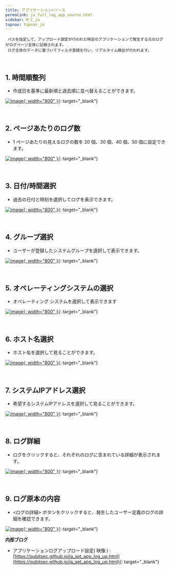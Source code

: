 ```yaml
---
title: アプリケーション>ソース
permalink: ja_full_log_app_source.html
sidebar: M_C_ja
topnav: topnav_ja
---
```


     パスを指定して、アップロード設定が行われた特定のアプリケーションで発生する元のログがログページ全体に記録されます。
     ログ全体のデータに基づいてフィルタ登録を行い、リアルタイム検出が行われます。

<br />

## 1. 時間順整列
- 作成日を基準に最新順と過去順に並べ替えることができます。

 [![image](/docs/images/Manual/common/full_log/source/ja/1.PNG){: width="800" }](/docs/images/Manual/common/full_log/source/ja/1.PNG){: target="_blank"}

<br />

## 2. ページあたりのログ数
- 1 ページあたりの見えるログの数を 20 個、30 個、40 個、50 個に設定できます。

 [![image](/docs/images/Manual/common/full_log/source/ja/2.PNG){: width="800" }](/docs/images/Manual/common/full_log/source/ja/2.PNG){: target="_blank"} 

<br />

## 3. 日付/時間選択
- 過去の日付と時刻を選択してログを表示できます。

 [![image](/docs/images/Manual/common/full_log/source/ja/3.PNG){: width="800" }](/docs/images/Manual/common/full_log/source/ja/3.PNG){: target="_blank"} 

<br />

## 4. グループ選択
- ユーザーが登録したシステムグループを選択して表示できます。

 [![image](/docs/images/Manual/common/full_log/source/ja/4.PNG){: width="800" }](/docs/images/Manual/common/full_log/source/ja/4.PNG){: target="_blank"} 

<br />

## 5. オペレーティングシステムの選択
- オペレーティング システムを選択して表示できます

 [![image](/docs/images/Manual/common/full_log/source/ja/5.PNG){: width="800" }](/docs/images/Manual/common/full_log/source/ja/5.PNG){: target="_blank"} 

<br />

## 6. ホスト名選択
- ホスト名を選択して見ることができます。

 [![image](/docs/images/Manual/common/full_log/source/ja/6.PNG){: width="800" }](/docs/images/Manual/common/full_log/source/ja/6.PNG){: target="_blank"} 

<br />

## 7. システムIPアドレス選択
- 希望するシステムIPアドレスを選択して見ることができます。

 [![image](/docs/images/Manual/common/full_log/source/ja/7.PNG){: width="800" }](/docs/images/Manual/common/full_log/source/ja/7.PNG){: target="_blank"}
 
<br />

## 8. ログ詳細
- ログをクリックすると、それぞれのログに含まれている詳細が表示されます。

 [![image](/docs/images/Manual/common/full_log/source/ja/8.PNG){: width="800" }](/docs/images/Manual/common/full_log/source/ja/8.PNG){: target="_blank"}

<br />

## 9. ログ原本の内容
- <ログの詳細> ボタンをクリックすると、発生したユーザー定義のログの詳細を確認できます。

 [![image](/docs/images/Manual/common/full_log/source/ja/9.PNG){: width="800" }](/docs/images/Manual/common/full_log/source/ja/9.PNG){: target="_blank"}

 **内部ブログ**

- アプリケーションログアップロード設定( 映像 ) : [https://qubitsec.github.io/ja_set_app_log_up.html](https://qubitsec.github.io/ja_set_app_log_up.html){: target="_blank"} 